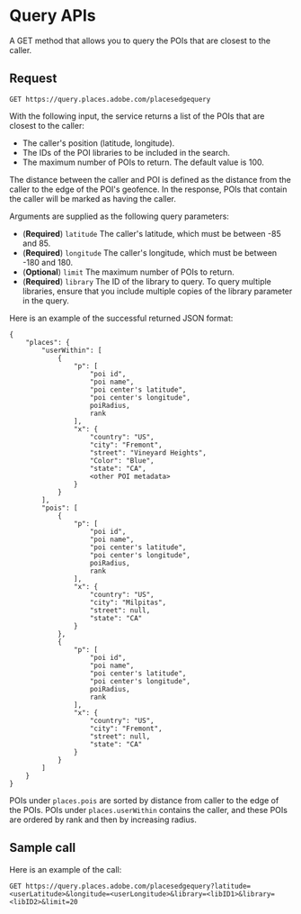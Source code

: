 # Query APIs

A GET method that allows you to query the POIs that are closest to the caller.

## Request

```text
GET https://query.places.adobe.com/placesedgequery
```

With the following input, the service returns a list of the POIs that are closest to the caller:

* The caller's position \(latitude, longitude\).
* The IDs of the POI libraries to be included in the search.
* The maximum number of POIs to return.  The default value is 100. 

 The distance between the caller and POI is defined as the distance from the caller to the edge of the POI's geofence. In the response, POIs that contain the caller will be marked as having the caller.

Arguments are supplied as the following query parameters:

* \(**Required**\) `latitude` The caller's latitude, which must be between -85 and 85.  
* \(**Required**\) `longitude` The caller's longitude, which must be between -180 and 180. 
* \(**Optional**\) `limit` The maximum number of POIs to return.  
* \(**Required**\) `library` The ID of the library to query. To query multiple libraries, ensure that you include multiple copies of the library parameter in the query.

Here is an example of the successful returned JSON format:

```markup
{
    "places": {
        "userWithin": [
            {
                "p": [
                    "poi id",
                    "poi name",
                    "poi center's latitude",
                    "poi center's longitude",
                    poiRadius,
                    rank
                ],
                "x": {
                    "country": "US",
                    "city": "Fremont",
                    "street": "Vineyard Heights",
                    "Color": "Blue",
                    "state": "CA",
                    <other POI metadata>
                }
            }
        ],
        "pois": [
            {
                "p": [
                    "poi id",
                    "poi name",
                    "poi center's latitude",
                    "poi center's longitude",
                    poiRadius,
                    rank
                ],
                "x": {
                    "country": "US",
                    "city": "Milpitas",
                    "street": null,
                    "state": "CA"
                }
            },
            {
                "p": [
                    "poi id",
                    "poi name",
                    "poi center's latitude",
                    "poi center's longitude",
                    poiRadius,
                    rank
                ],
                "x": {
                    "country": "US",
                    "city": "Fremont",
                    "street": null,
                    "state": "CA"
                }
            }
        ]
    }
}
```

 POIs under `places.pois` are sorted by distance from caller to the edge of the POIs. POIs under `places.userWithin` contains the caller, and these POIs are ordered by rank and then by increasing radius.

## Sample call

Here is an example of the call:

```text
GET https://query.places.adobe.com/placesedgequery?latitude=<userLatitude>&longitude=<userLongitude>&library=<libID1>&library=<libID2>&limit=20
```

